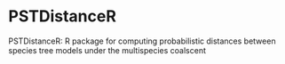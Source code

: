 # PSTDistanceR
PSTDistanceR: R package for computing probabilistic distances between species tree models under the multispecies coalscent
